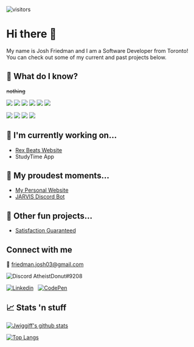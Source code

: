 ![visitors](https://visitor-badge.glitch.me/badge?page_id=Jwiggiff)

# Hi there 👋
My name is Josh Friedman and I am a Software Developer from Toronto! You can check out some of my current and past projects below.

## &#129504; What do I know?
~~nothing~~

![](https://img.shields.io/badge/Language-JavaScript-informational?style=flat&logo=JavaScript&logoColor=white&color=brightgreen)
![](https://img.shields.io/badge/Language-HTML5-informational?style=flat&logo=HTML5&logoColor=white&color=brightgreen)
![](https://img.shields.io/badge/Language-CSS3-informational?style=flat&logo=CSS3&logoColor=white&color=brightgreen)
![](https://img.shields.io/badge/Language-Flutter-informational?style=flat&logo=Flutter&logoColor=white&color=yellow)
![](https://img.shields.io/badge/Language-Java-informational?style=flat&logo=Java&logoColor=white&color=orange)
![](https://img.shields.io/badge/Language-Python-informational?style=flat&logo=Python&logoColor=white&color=red)

![](https://img.shields.io/badge/Tool-Jekyll-informational?style=flat&logo=Jekyll&logoColor=white&color=brightgreen)
![](https://img.shields.io/badge/Tool-Git-informational?style=flat&logo=GIt&logoColor=white&color=brightgreen)
![](https://img.shields.io/badge/Tool-Firebase-informational?style=flat&logo=Firebase&logoColor=white&color=brightgreen)
![](https://img.shields.io/badge/Tool-WordPress-informational?style=flat&logo=WordPress&logoColor=white&color=yellow)

## &#x1F6A7; I'm currently working on...
- [Rex Beats Website](rexbeats.netlify.app)
- StudyTime App

## &#128084; My proudest moments...
- [My Personal Website](https://joshfriedman.dev)
- [JARVIS Discord Bot](https://github.com/Jwiggiff/JARVIS)

## &#127881; Other fun projects...
- [Satisfaction Guaranteed](https://Jwiggiff.github.io/Satistfaction-Guaranteed)

## Connect with me
&#x1F4E7; friedman.josh03@gmail.com

![Discord](https://user-images.githubusercontent.com/18373514/103466964-00a06e80-4d18-11eb-943d-3e9c81b7e871.png) AtheistDonut#9208

[![Linkedin](https://user-images.githubusercontent.com/18373514/103466461-77873880-4d13-11eb-9821-628da08d13db.png)][1]
&nbsp;
[![CodePen](https://user-images.githubusercontent.com/18373514/103466872-41e44e80-4d17-11eb-9ceb-31e6ee59253b.png)][2]

## &#x1F4C8; Stats 'n stuff
[![Jwiggiff's github stats](https://github-readme-stats.vercel.app/api?username=jwiggiff&count_private=true&show_icons=true&include_all_commits=true)](https://github.com/anuraghazra/github-readme-stats)

[![Top Langs](https://github-readme-stats.vercel.app/api/top-langs/?username=jwiggiff&layout=compact)](https://github.com/anuraghazra/github-readme-stats)



[1]: https://www.linkedin.com/in/josh-friedman-1b9222199/
[2]: https://codepen.io/jwiggiff

<!--
**Jwiggiff/Jwiggiff** is a ✨ _special_ ✨ repository because its `README.md` (this file) appears on your GitHub profile.

Here are some ideas to get you started:

- 🔭 I’m currently working on ...
- 🌱 I’m currently learning ...
- 👯 I’m looking to collaborate on ...
- 🤔 I’m looking for help with ...
- 💬 Ask me about ...
- 📫 How to reach me: ...
- 😄 Pronouns: ...
- ⚡ Fun fact: ...
-->
